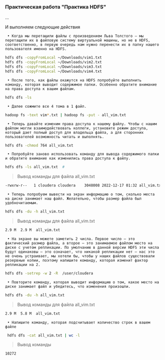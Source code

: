 ### Практическая работа "Практика HDFS"

...

   И выполняем следующие действия

     • Когда мы перетащили файлы с произведением Льва Толстого – мы перетащили их в файловую систему виртуальной машины, но не в HDFS, соответственно, в первую очередь нам нужно перенести их в папку нашего пользователя именно на HDFS.

```bash
hdfs dfs -copyFromLocal ~/Downloads/vim1.txt
hdfs dfs -copyFromLocal ~/Downloads/vim2.txt
hdfs dfs -copyFromLocal ~/Downloads/vim3.txt
hdfs dfs -copyFromLocal ~/Downloads/vim4.txt
```
     
     • После того, как файлы окажутся на HDFS попробуйте выполнить команду, которая выводит содержимое папки. Особенно обратите внимание на права доступа к вашим файлам.

```bash
hdfs dfs -ls
```
     • Далее сожмите все 4 тома в 1 файл.

```bash
hadoop fs -text vim*.txt | hadoop fs -put - all_vim.txt
```
     
     • Теперь давайте изменим права доступа к нашему файлу. Чтобы с нашим файлом могли взаимодействовать коллеги, установите режим доступа, который дает полный доступ для владельца файла, а для сторонних пользователей возможность читать и выполнять.

```bash
hdfs dfs -chmod 764 all_vim.txt
```
     
     • Попробуйте заново использовать команду для вывода содержимого папки и обратите внимание как изменились права доступа к файлу.

```bash
hdfs dfs -ls all_vim.txt  #
```

> Вывод команды для файла all_vim.txt
```bash
-rwxrw-r--   1 cloudera cloudera    3048008 2022-12-17 01:32 all_vim.txt
```

     • Теперь попробуем вывести на экран информацию о том, сколько места на диске занимает наш файл. Желательно, чтобы размер файла был удобночитаемым.

```bash
hdfs dfs -du -h all_vim.txt
```

> Вывод команды для файла all_vim.txt
```bash
2.9 M  2.9 M  all_vim.txt
```

     • На экране вы можете заметить 2 числа. Первое число – это фактический размер файла, а второе – это занимаемое файлом место на диске с учетом репликации. По умолчанию в данной версии HDFS эти числа будут одинаковы – это означает, что никакой репликации нет – нас это не очень устраивает, мы хотели бы, чтобы у наших файлов существовали резервные копии, поэтому напишите команду, которая изменит фактор репликации на 2.

```bash
hdfs dfs -setrep -w 2 -R  /user/cloudera
```

     • Повторите команду, которая выводит информацию о том, какое место на диске занимает файл и убедитесь, что изменения произошли.

```bash
hdfs dfs -du -h all_vim.txt
```

> Вывод команды для файла all_vim.txt
```bash
2.9 M  5.8 M  all_vim.txt

```

     
     • Напишите команду, которая подсчитывает количество строк в вашем файле

```bash
 hdfs dfs -cat all_vim.txt | wc -l
```
     
> Вывод команды
```bash
10272

```

